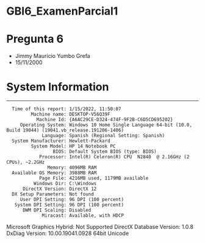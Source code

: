# GBI6_ExamenParcial1
# Pregunta 6
- Jimmy Mauricio Yumbo Grefa
- 15/11/2000

# System Information
------------------
      Time of this report: 1/15/2022, 11:50:07
             Machine name: DESKTOP-V56Q39F
               Machine Id: {A6AC29CE-D324-474F-9F2B-C6D5CD695202}
         Operating System: Windows 10 Home Single Language 64-bit (10.0, Build 19044) (19041.vb_release.191206-1406)
                 Language: Spanish (Regional Setting: Spanish)
      System Manufacturer: Hewlett-Packard
             System Model: HP 14 Notebook PC
                     BIOS: Default System BIOS (type: BIOS)
                Processor: Intel(R) Celeron(R) CPU  N2840  @ 2.16GHz (2 CPUs), ~2.2GHz
                   Memory: 4096MB RAM
      Available OS Memory: 3988MB RAM
                Page File: 4216MB used, 1179MB available
              Windows Dir: C:\Windows
          DirectX Version: DirectX 12
      DX Setup Parameters: Not found
         User DPI Setting: 96 DPI (100 percent)
       System DPI Setting: 96 DPI (100 percent)
          DWM DPI Scaling: Disabled
                 Miracast: Available, with HDCP
Microsoft Graphics Hybrid: Not Supported
 DirectX Database Version: 1.0.8
           DxDiag Version: 10.00.19041.0928 64bit Unicode
